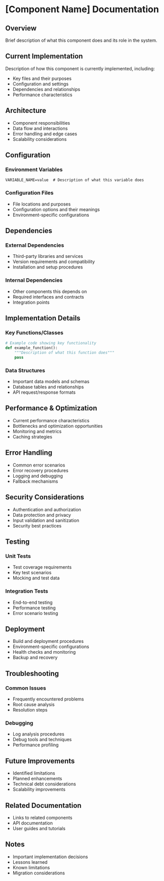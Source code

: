 # [Component Name] Documentation

## Overview
Brief description of what this component does and its role in the system.

## Current Implementation
Description of how this component is currently implemented, including:
- Key files and their purposes
- Configuration and settings
- Dependencies and relationships
- Performance characteristics

## Architecture
- Component responsibilities
- Data flow and interactions
- Error handling and edge cases
- Scalability considerations

## Configuration
### Environment Variables
```
VARIABLE_NAME=value  # Description of what this variable does
```

### Configuration Files
- File locations and purposes
- Configuration options and their meanings
- Environment-specific configurations

## Dependencies
### External Dependencies
- Third-party libraries and services
- Version requirements and compatibility
- Installation and setup procedures

### Internal Dependencies
- Other components this depends on
- Required interfaces and contracts
- Integration points

## Implementation Details
### Key Functions/Classes
```python
# Example code showing key functionality
def example_function():
    """Description of what this function does"""
    pass
```

### Data Structures
- Important data models and schemas
- Database tables and relationships
- API request/response formats

## Performance & Optimization
- Current performance characteristics
- Bottlenecks and optimization opportunities
- Monitoring and metrics
- Caching strategies

## Error Handling
- Common error scenarios
- Error recovery procedures
- Logging and debugging
- Fallback mechanisms

## Security Considerations
- Authentication and authorization
- Data protection and privacy
- Input validation and sanitization
- Security best practices

## Testing
### Unit Tests
- Test coverage requirements
- Key test scenarios
- Mocking and test data

### Integration Tests
- End-to-end testing
- Performance testing
- Error scenario testing

## Deployment
- Build and deployment procedures
- Environment-specific configurations
- Health checks and monitoring
- Backup and recovery

## Troubleshooting
### Common Issues
- Frequently encountered problems
- Root cause analysis
- Resolution steps

### Debugging
- Log analysis procedures
- Debug tools and techniques
- Performance profiling

## Future Improvements
- Identified limitations
- Planned enhancements
- Technical debt considerations
- Scalability improvements

## Related Documentation
- Links to related components
- API documentation
- User guides and tutorials

## Notes
- Important implementation decisions
- Lessons learned
- Known limitations
- Migration considerations 